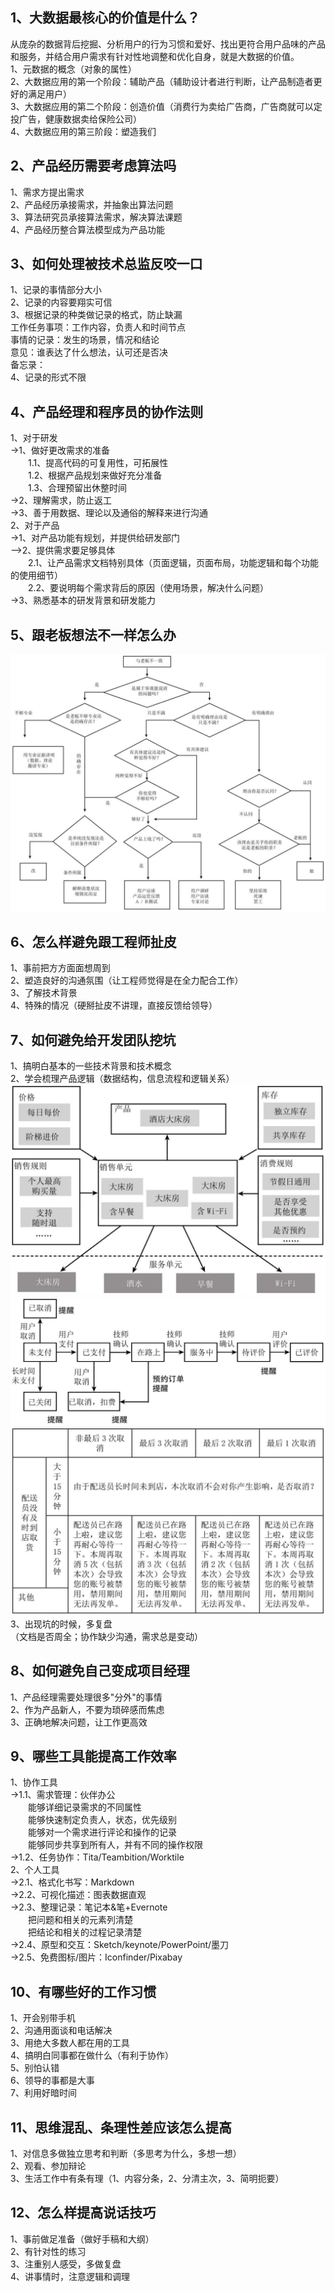 ## 1、大数据最核心的价值是什么？
从庞杂的数据背后挖掘、分析用户的行为习惯和爱好、找出更符合用户品味的产品和服务，并结合用户需求有针对性地调整和优化自身，就是大数据的价值。<br/>
1、元数据的概念（对象的属性）<br/>
2、大数据应用的第一个阶段：辅助产品（辅助设计者进行判断，让产品制造者更好的满足用户）<br/>
3、大数据应用的第二个阶段：创造价值（消费行为卖给广告商，广告商就可以定投广告，健康数据卖给保险公司）<br/>
4、大数据应用的第三阶段：塑造我们<br/>

## 2、产品经历需要考虑算法吗
1、需求方提出需求<br/>
2、产品经历承接需求，并抽象出算法问题<br/>
3、算法研究员承接算法需求，解决算法课题<br/>
4、产品经历整合算法模型成为产品功能<br/>

## 3、如何处理被技术总监反咬一口
1、记录的事情部分大小<br/>
2、记录的内容要翔实可信<br/>
3、根据记录的种类做记录的格式，防止缺漏<br/>
工作任务事项：工作内容，负责人和时间节点<br/>
事情的记录：发生的场景，情况和结论<br/>
意见：谁表达了什么想法，认可还是否决<br/>
备忘录：<br/>
4、记录的形式不限<br/>


## 4、产品经理和程序员的协作法则
1、对于研发<br/>
->1、做好更改需求的准备<br/>
&emsp;&emsp;1.1、提高代码的可复用性，可拓展性<br/>
&emsp;&emsp;1.2、根据产品规划来做好充分准备<br/>
&emsp;&emsp;1.3、合理预留出休整时间<br/>
->2、理解需求，防止返工<br/>
->3、善于用数据、理论以及通俗的解释来进行沟通<br/>
2、对于产品<br/>
->1、对产品功能有规划，并提供给研发部门<br/>
—>2、提供需求要足够具体<br/>
&emsp;&emsp;2.1、让产品需求文档特别具体（页面逻辑，页面布局，功能逻辑和每个功能的使用细节）<br/>
&emsp;&emsp;2.2、要说明每个需求背后的原因（使用场景，解决什么问题）<br/>
->3、熟悉基本的研发背景和研发能力<br/>

## 5、跟老板想法不一样怎么办

![image](https://github.com/muyexiaogui/Product/blob/master/extension/image/WechatIMG128.png)

## 6、怎么样避免跟工程师扯皮
1、事前把方方面面想周到<br/>
2、塑造良好的沟通氛围（让工程师觉得是在全力配合工作）<br/>
3、了解技术背景<br/>
4、特殊的情况（硬掰扯皮不讲理，直接反馈给领导）<br/>

## 7、如何避免给开发团队挖坑
1、搞明白基本的一些技术背景和技术概念<br/>
2、学会梳理产品逻辑（数据结构，信息流程和逻辑关系）<br/>
![image](https://github.com/muyexiaogui/Product/blob/master/extension/image/美团酒店销售数据结构.png)
![image](https://github.com/muyexiaogui/Product/blob/master/extension/image/订单状态转化图.png)
![image](https://github.com/muyexiaogui/Product/blob/master/extension/image/取消订单机制.png)
3、出现坑的时候，多复盘<br/>
（文档是否周全；协作缺少沟通，需求总是变动）<br/>

## 8、如何避免自己变成项目经理
1、产品经理需要处理很多"分外"的事情<br/>
2、作为产品新人，不要为琐碎感而焦虑<br/>
3、正确地解决问题，让工作更高效<br/>

## 9、哪些工具能提高工作效率
1、协作工具<br/>
->1.1、需求管理：伙伴办公<br/>
&emsp;&emsp;能够详细记录需求的不同属性<br/>
&emsp;&emsp;能够快速制定负责人，状态，优先级别<br/>
&emsp;&emsp;能够对一个需求进行评论和操作的记录<br/>
&emsp;&emsp;能够同步共享到所有人，并有不同的操作权限<br/>
->1.2、任务协作：Tita/Teambition/Worktile<br/>
2、个人工具<br/>
->2.1、格式化书写：Markdown<br/>
->2.2、可视化描述：图表数据直观<br/>
->2.3、整理记录：笔记本&笔+Evernote<br/>
&emsp;&emsp;把问题和相关的元素列清楚<br/>
&emsp;&emsp;把结论和相关的过程记录清楚<br/>
->2.4、原型和交互：Sketch/keynote/PowerPoint/墨刀<br/>
->2.5、免费图标/图片：Iconfinder/Pixabay<br/>

## 10、有哪些好的工作习惯
1、开会别带手机<br/>
2、沟通用面谈和电话解决<br/>
3、用绝大多数人都在用的工具<br/>
4、搞明白同事都在做什么（有利于协作）<br/>
5、别怕认错<br/>
6、领导的事都是大事<br/>
7、利用好暗时间<br/>

## 11、思维混乱、条理性差应该怎么提高
1、对信息多做独立思考和判断（多思考为什么，多想一想）<br/>
2、观看、参加辩论<br/>
3、生活工作中有条有理（1、内容分条，2、分清主次，3、简明扼要）<br/>


## 12、怎么样提高说话技巧
1、事前做足准备（做好手稿和大纲）<br/>
2、有针对性的练习<br/>
3、注重别人感受，多做复盘<br/>
4、讲事情时，注意逻辑和调理<br/>




